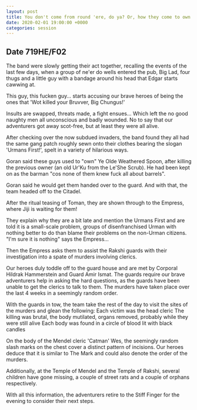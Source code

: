 ```yaml
---
layout: post
title: You don't come from round 'ere, do ya? Or, how they come to own a pub...
date: 2020-02-01 19:00:00 +0000
categories: session
---
```


## Date 719HE/F02

The band were slowly getting their act together, recalling the events of the
last few days, when a group of ne'er do wells entered the pub, Big Lad, four
thugs and a little guy with a bandage around his head that Edgar starts cawwing
at.

This guy, this fucken guy… starts accusing our brave heroes of being the ones
that 'Wot killed your Bruvver, Big Chungus!'

Insults are swapped, threats made, a fight ensues… Which left the no good
naughty men all unconscious and badly wounded. No to say that our adventurers
got away scot-free, but at least they were all alive.

After checking over the now subdued invaders, the band found they all had the
same gang patch roughly sewn onto their clothes bearing the slogan 'Urmans
First!', spelt in a variety of hilarious ways.

Goran said these guys used to "own" Ye Olde Weathered Spoon, after killing the
previous owner (an old Ur'Ku from the Le'She Scrub). He had been kept on as the
barman "cos none of them knew fuck all about barrels".

Goran said he would get them handed over to the guard. And with that, the team
headed off to the Citadel.

After the ritual teasing of Toman, they are shown through to the Empress, where
Jiji is waiting for them!

They explain why they are a bit late and mention the Urmans First and are told
it is a small-scale problem, groups of disenfranchised Urman with nothing better
to do than blame their problems on the non-Urman citizens. "I'm sure it is
nothing" says the Empress…

Then the Empress asks them to assist the Rakshi guards with their investigation
into a spate of murders involving clerics.

Our heroes duly toddle off to the guard house and are met by Corporal Hildrak
Hammerstein and Guard Amir Ismat. The guards require our brave adventurers help
in asking the hard questions, as the guards have been unable to get the clerics
to talk to them. The murders have taken place over the last 4 weeks in a
seemingly random order.

With the guards in tow, the team take the rest of the day to visit the sites of
the murders and glean the following: Each victim was the head cleric The killing
was brutal, the body mutilated, organs removed, probably while they were still
alive Each body was found in a circle of blood lit with black candles

On the body of the Mendel cleric 'Catman' Wes, the seemingly random slash marks
on the chest cover a distinct pattern of incisions. Our heroes deduce that it is
similar to The Mark and could also denote the order of the murders.

Additionally, at the Temple of Mendel and the Temple of Rakshi, several children
have gone missing, a couple of street rats and a couple of orphans respectively.

With all this information, the adventurers retire to the Stiff Finger for the
evening to consider their next steps.
